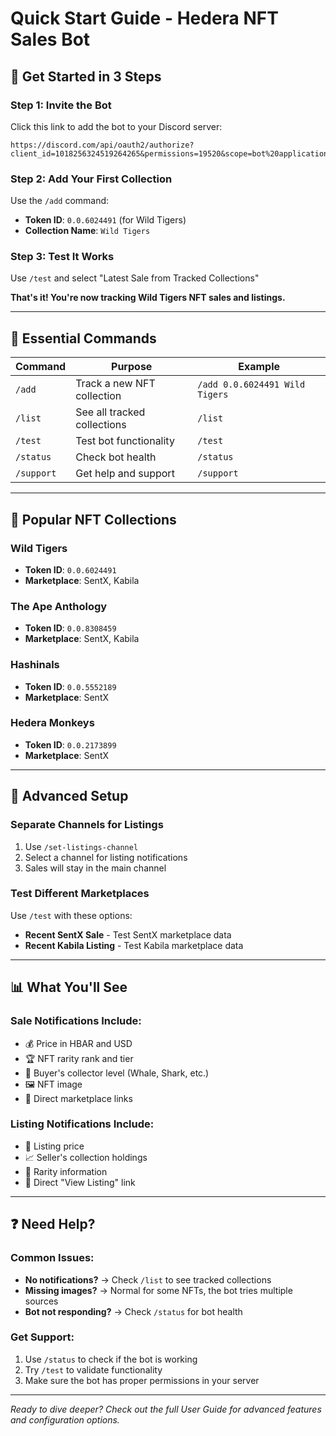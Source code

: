 # Quick Start Guide - Hedera NFT Sales Bot

## 🚀 Get Started in 3 Steps

### Step 1: Invite the Bot
Click this link to add the bot to your Discord server:
```
https://discord.com/api/oauth2/authorize?client_id=1018256324519264265&permissions=19520&scope=bot%20applications.commands
```

### Step 2: Add Your First Collection
Use the `/add` command:
- **Token ID**: `0.0.6024491` (for Wild Tigers)
- **Collection Name**: `Wild Tigers`

### Step 3: Test It Works
Use `/test` and select "Latest Sale from Tracked Collections"

**That's it! You're now tracking Wild Tigers NFT sales and listings.**

---

## 📖 Essential Commands

| Command | Purpose | Example |
|---------|---------|---------|
| `/add` | Track a new NFT collection | `/add 0.0.6024491 Wild Tigers` |
| `/list` | See all tracked collections | `/list` |
| `/test` | Test bot functionality | `/test` |
| `/status` | Check bot health | `/status` |
| `/support` | Get help and support | `/support` |

---

## 🎯 Popular NFT Collections

### Wild Tigers
- **Token ID**: `0.0.6024491`
- **Marketplace**: SentX, Kabila

### The Ape Anthology  
- **Token ID**: `0.0.8308459`
- **Marketplace**: SentX, Kabila

### Hashinals
- **Token ID**: `0.0.5552189`
- **Marketplace**: SentX

### Hedera Monkeys
- **Token ID**: `0.0.2173899`
- **Marketplace**: SentX

---

## 🔧 Advanced Setup

### Separate Channels for Listings
1. Use `/set-listings-channel`
2. Select a channel for listing notifications
3. Sales will stay in the main channel

### Test Different Marketplaces
Use `/test` with these options:
- **Recent SentX Sale** - Test SentX marketplace data
- **Recent Kabila Listing** - Test Kabila marketplace data

---

## 📊 What You'll See

### Sale Notifications Include:
- 💰 Price in HBAR and USD
- 🏆 NFT rarity rank and tier
- 🐋 Buyer's collector level (Whale, Shark, etc.)
- 🖼️ NFT image
- 🔗 Direct marketplace links

### Listing Notifications Include:
- 💸 Listing price
- 📈 Seller's collection holdings
- 🎯 Rarity information
- 🔗 Direct "View Listing" link

---

## ❓ Need Help?

### Common Issues:
- **No notifications?** → Check `/list` to see tracked collections
- **Missing images?** → Normal for some NFTs, the bot tries multiple sources
- **Bot not responding?** → Check `/status` for bot health

### Get Support:
1. Use `/status` to check if the bot is working
2. Try `/test` to validate functionality
3. Make sure the bot has proper permissions in your server

---

*Ready to dive deeper? Check out the full User Guide for advanced features and configuration options.*